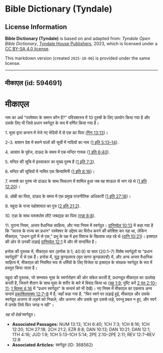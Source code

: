 # Bible Dictionary (Tyndale)

## License Information

**Bible Dictionary (Tyndale)** is based on and adapted from: _Tyndale Open Bible Dictionary_, [Tyndale House Publishers](https://tyndaleopenresources.com/), 2023, which is licensed under a [CC BY-SA 4.0 license](https://creativecommons.org/licenses/by-sa/4.0/legalcode.en).

This markdown version (created `2025-10-06`) is provided under the same license.



--------------------------------

## मीकाएल (id: 594691)

मीकाएल
======

नाम का अर्थ "परमेश्वर के समान कौन है?" पवित्रशास्त्र में 10 पुरुषों के लिए उपयोग किया गया है और उसके लिए भी जिसे प्रधान स्वर्गदूत के रूप में वर्णित किया गया है।

1\. मूसा द्वारा कनान में भेजे गए भेदियों में से एक का पिता ([गिन 13:13](https://ref.ly/Num13:13))।

2–3\. बाशान देश में बसने वालों की सूची में गादियों का नाम ([1 इति 5:13–14](https://ref.ly/1Chr5:13-1Chr5:14)).

4\. आसाप के पूर्वज, दाऊद के समय में एक मन्दिर गायक ([1 इति 6:40](https://ref.ly/1Chr6:40)).

5\. मन्दिर की सूचि में इस्साकार का मुख्य पुरुष हैं ([1 इति 7:3](https://ref.ly/1Chr7:3)).

6\. मन्दिर की सूचियों में नामित एक बिन्यामिनी ([1 इति 8:16](https://ref.ly/1Chr8:16))।

7\. मनश्शे का पुरुष जो दाऊद के साथ सिकलग में शामिल हुआ जब वह शाऊल से भाग रहे थे ([1 इति 12:20](https://ref.ly/1Chr12:20))।

8\. ओम्री का पिता, दाऊद के समय में एक प्रमुख राजनीतिक अधिकारी ([1 इति 27:18](https://ref.ly/1Chr27:18))।

9\. यहूदा के राजा यहोशापात का पुत्र ([2 इति 21:2](https://ref.ly/2Chr21:2)).

10\. एज्रा के साथ यरूशलेम लौटे जबद्याह का पिता ([एज्रा 8:8](https://ref.ly/Ezra8:8)).

11\. पुराना नियम, अन्तर वैधानिक साहित्य, और नया नियम में स्वर्गदूत। [दानिय्येल 10:13](https://ref.ly/Dan10:13) में कहा गया है कि "फारस के राज्य का प्रधान" परमेश्वर के उद्देश्य का विरोध करने की कोशिश कर रहा था, लेकिन मीकाएल, "प्रधान दूतों में से एक," प्रभु के पक्ष में इस पिशाच के खिलाफ लड़ रहे थे ([दानि 10:21](https://ref.ly/Dan10:21))। इस्राएल की ओर से उनकी लड़ाई [दानिय्येल 12:1](https://ref.ly/Dan12:1) में और भी सन्दर्भित है।

हनोक की पुस्तक में, मीकाएल चार (हनोक 9:1; 40:9\) या सात (20:1–7\) विशेष स्वर्गदूतों या "प्रधान स्वर्गदूतों" में से एक हैं। हनोक में, युद्ध कुण्डलपत्र (मृत सागर कुण्डलपत्रों) में, और अन्य अन्तर वैधानिक साहित्य में, मीकाएल को नियमित रूप से धर्मियों के लिए विजेता या इस्राएल के संरक्षक स्वर्गदूत के रूप में प्रस्तुत किया जाता है।

यहूदा की पुस्तक, जो सम्भवतः मूसा के स्वर्गारोहण की ओर संकेत करती है, प्रधानदूत मीकाएल का उल्लेख करती है, जिसने शैतान के साथ मूसा के शरीर के बारे में विवाद किया था ([यहू 1:9](https://ref.ly/Jude1:9); पुष्टि करें [2 पत 2:10–11](https://ref.ly/2Pet2:10-2Pet2:11); [1 थिस्स 4:16](https://ref.ly/1Thess4:16) में "प्रधान स्वर्गदूत" के सन्दर्भ को भी देखें)। नए नियम में मीकाएल का एकमात्र अन्य सन्दर्भ [प्रकाशितवाक्य 12:7–8](https://ref.ly/Rev12:7-Rev12:8) में है, जहाँ कहा गया है, "फिर स्वर्ग पर लड़ाई हुई, मीकाएल और उसके स्वर्गदूत अजगर से लड़ने को निकले; और अजगर और उसके दूत उससे लड़े, परन्तु प्रबल न हुए, और स्वर्ग में उनके लिये फिर जगह न रही"। 

*यह भी देखें*  स्वर्गदूत। 

* **Associated Passages:** NUM 13:13; 1CH 6:40; 1CH 7:3; 1CH 8:16; 1CH 12:20; 1CH 27:18; 2CH 21:2; EZR 8:8; DAN 10:13; DAN 10:21; DAN 12:1; 1TH 4:16; JUD 1:9; 1CH 5:13–1CH 5:14; 2PE 2:10–2PE 2:11; REV 12:7–REV 12:8
* **Associated Articles:** स्वर्गदूत (ID: 368562)

